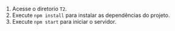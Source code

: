 1. Acesse o diretorio `T2`.
2. Execute `npm install` para instalar as dependências do projeto.
3. Execute `npm start` para iniciar o servidor.